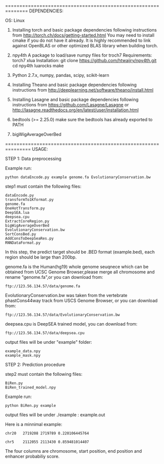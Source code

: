 ==============================================================
DEPENDENCIES:

OS: Linux


1. Installing torch and basic package dependencies following instructions from 
http://torch.ch/docs/getting-started.html
You may need to install cmake if you do not have it already. It is highly recommended to link against OpenBLAS or other optimized BLAS library when building torch.


2. npy4th
	A package to load/save numpy files for troch7
	Requirements:
		torch7
		xlua
	Installation:
		git clone https://github.com/htwaijry/npy4th.git
		cd npy4th
		luarocks make


3. Python 2.7.x, numpy, pandas, scipy, scikit-learn


4. Installing Theano and basic package dependencies following instructions from http://deeplearning.net/software/theano/install.html


5. Installing Lasagne and basic package dependencies following instructions from https://github.com/Lasagne/Lasagne or http://lasagne.readthedocs.org/en/latest/user/installation.html


6. bedtools (>= 2.25.0)
	make sure the bedtools has already exported to PATH

7. bigWigAverageOverBed



===============================================================
USAGE:

STEP 1: Data preprocessing

Example run:

	python dataEncode.py example genome.fa EvolutionaryConservation.bw


step1 must contain the following files:

	dataEncode.py
	transformTo1Kformat.py
	genome.fa
	OneHotTransform.py
	DeepSEA.lua
	deepsea.cpu
	ExtractCoreRegion.py
	bigWigAverageOverBed
	EvolutionaryConservation.bw
	SortConsBed.py
	AddConsToDeepSeaRes.py
	RNNDataFormat.py


In this step, the predict target should be .BED format (example.bed), each region should be large than 200bp.

genome.fa is the Human(hg19) whole genome seuqnece which can be obtained from UCSC Genome Browser,please merge all chromosome and rename "genome.fa",or you can download from:

	ftp://123.56.134.57/data/genome.fa

EvolutionaryConservation.bw was taken from the vertebrate phastCons44way track from USCS Genome Browser, or you can download from: 

	ftp://123.56.134.57/data/EvolutionaryConservation.bw

deepsea.cpu is DeepSEA trained model, you can download from:

	ftp://123.56.134.57/data/deepsea.cpu


output files will be under "example" folder:

	example_data.npy
	example_mask.npy  


STEP 2: Prediction procedure

step2 must contain the following files:
	
	BiRen.py
	BiRen_trained_model.npy

Example run:

	python BiRen.py example

output files will be under ./example :
	example.out

Here is a minnimal example:

	chr20	2719208	2719789	0.220106445764

	chr5	2112055	2113430	0.859481014407

The four columns are chromosome, start position, end position and enhancer probabiliy score.



